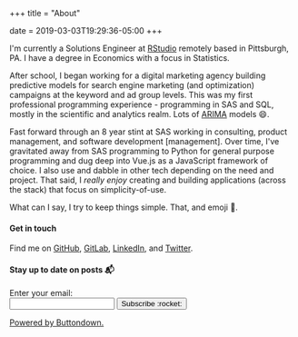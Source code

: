 +++
title = "About"

date = 2019-03-03T19:29:36-05:00
+++

I'm currently a Solutions Engineer at [RStudio](https://www.rstudio.com/) remotely based in Pittsburgh, PA. I have a degree in Economics with a focus in Statistics.

After school, I began working for a digital marketing agency building predictive models for search engine marketing (and optimization) campaigns at the keyword and ad group levels. This was my first professional programming experience - programming in SAS and SQL, mostly in the scientific and analytics realm. Lots of [ARIMA](https://en.wikipedia.org/wiki/Autoregressive_integrated_moving_average) models :smile:.

Fast forward through an 8 year stint at SAS working in consulting, product management, and software development [management]. Over time, I've gravitated away from SAS programming to Python for general purpose programming and dug deep into Vue.js as a JavaScript framework of choice. I also use and dabble in other tech depending on the need and project. That said, I _really enjoy_ creating and building applications (across the stack) that focus on simplicity-of-use.

What can I say, I try to keep things simple. That, and emoji :dog:.

#### Get in touch

Find me on [GitHub](https://github.com/siegerts), [GitLab](https://gitlab.com/siegerts), [LinkedIn](https://www.linkedin.com/in/siegerts/), and [Twitter](https://twitter.com/siegerts).

#### Stay up to date on posts :mailbox_with_mail:

<div>
<form
  action="https://buttondown.email/api/emails/embed-subscribe/xiegerts"
  method="post"
  target="popupwindow"
  onsubmit="window.open('https://buttondown.email/xiegerts', 'popupwindow')"
  class="embeddable-buttondown-form"
>

<input type="hidden" value="1" name="embed"/>
  <label for="bd-email" class="f6 db">Enter your email:</label>

  <div class="flex ">
  <input type="email" name="email" id="bd-email" class="dib input-reset pa2 ba b--moon-gray bg-transparent w-70 br1">

<button type="submit" class="dib ml3 b ph3 pv2 input-reset bg-transparent ba b--moon-gray f6 shadow-hover tc br1">
    Subscribe :rocket:
</button>
</div>

  <p>
    <a href="https://buttondown.email" class="f6 lh-copy" target="_blank">Powered by Buttondown.</a>
  </p>
</form>
</div>
